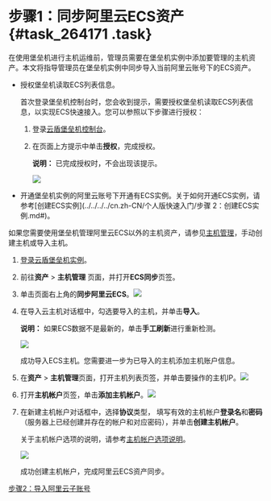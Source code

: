 # 步骤1：同步阿里云ECS资产 {#task_264171 .task}

在使用堡垒机进行主机运维前，管理员需要在堡垒机实例中添加要管理的主机资产。本文将指导管理员在堡垒机实例中同步导入当前阿里云账号下的ECS资产。

-   授权堡垒机读取ECS列表信息。

    首次登录堡垒机控制台时，您会收到提示，需要授权堡垒机读取ECS列表信息，以实现ECS快速接入。您可以参照以下步骤进行授权：

    1.  登录[云盾堡垒机控制台](https://yundunnext.console.aliyun.com/?p=bastion)。
    2.  在页面上方提示中单击**授权**，完成授权。

        **说明：** 已完成授权时，不会出现该提示。

        ![](http://static-aliyun-doc.oss-cn-hangzhou.aliyuncs.com/assets/img/64889/155859016833111_zh-CN.png)

-   开通堡垒机实例的阿里云账号下开通有ECS实例。关于如何开通ECS实例，请参考[创建ECS实例](../../../../cn.zh-CN/个人版快速入门/步骤 2：创建ECS实例.md#)。

如果您需要使用堡垒机管理阿里云ECS以外的主机资产，请参见[主机管理](../../../../cn.zh-CN/用户指南（V3.0.6及以上）/管理员手册/资产/主机管理.md#)，手动创建主机或导入主机。

1.  [登录云盾堡垒机实例](cn.zh-CN/快速入门/V3版本/登录实例.md#)。
2.  前往**资产** \> **主机管理** 页面，并打开**ECS同步**页签。
3.  单击页面右上角的**同步阿里云ECS**。![](http://static-aliyun-doc.oss-cn-hangzhou.aliyuncs.com/assets/img/64889/155859016832919_zh-CN.png)


4.  在导入云主机对话框中，勾选要导入的主机，并单击**导入**。 

    **说明：** 如果ECS数据不是最新的，单击**手工刷新**进行重新检测。

    ![](http://static-aliyun-doc.oss-cn-hangzhou.aliyuncs.com/assets/img/64889/155859016832920_zh-CN.png)

    成功导入ECS主机。您需要进一步为已导入的主机添加主机账户信息。

5.  在**资产** \> **主机管理**页面，打开主机列表页签，并单击要操作的主机IP。![](http://static-aliyun-doc.oss-cn-hangzhou.aliyuncs.com/assets/img/64889/155859016832921_zh-CN.png)


6.  打开**主机帐户**页签，单击**添加主机帐户**。![](http://static-aliyun-doc.oss-cn-hangzhou.aliyuncs.com/assets/img/64889/155859016832922_zh-CN.png)


7.  在新建主机帐户对话框中，选择**协议**类型， 填写有效的主机帐户**登录名**和**密码**（服务器上已经创建并存在的帐户和对应密码），并单击**创建主机帐户**。 

    关于主机帐户选项的说明，请参考[主机帐户选项说明](../../../../cn.zh-CN/用户指南（V3.0.6及以上）/管理员手册/资产/主机选项说明.md#)。

    ![](http://static-aliyun-doc.oss-cn-hangzhou.aliyuncs.com/assets/img/64889/155859016832923_zh-CN.png)

    成功创建主机帐户，完成阿里云ECS资产同步。


[步骤2：导入阿里云子账号](cn.zh-CN/快速入门/V3版本/步骤2：导入阿里云子账号.md#)


